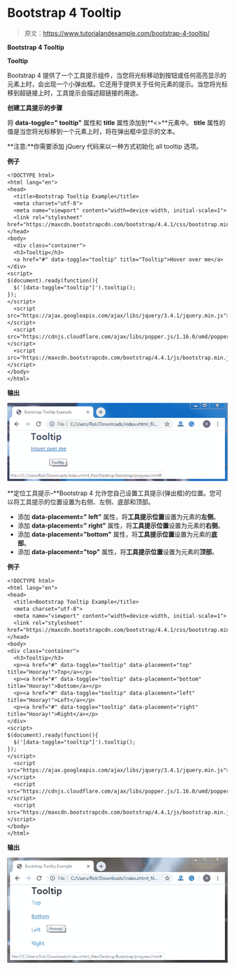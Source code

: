 # Bootstrap 4 Tooltip

> 原文：<https://www.tutorialandexample.com/bootstrap-4-tooltip/>

**Bootstrap 4 Tooltip**

**Tooltip**

Bootstrap 4 提供了一个工具提示组件，当您将光标移动到按钮或任何高亮显示的元素上时，会出现一个小弹出框。它还用于提供关于任何元素的提示。当您将光标移到超链接上时，工具提示会描述超链接的用途。

**创建工具提示的步骤**

将 **data-toggle=" tooltip"** 属性和 **title** 属性添加到**<>**元素中。 **title** 属性的值是当您将光标移到一个元素上时，将在弹出框中显示的文本。

**注意:**你需要添加 jQuery 代码来以一种方式初始化 all tooltip 选项。

**例子**

```
<!DOCTYPE html>
<html lang="en">
<head>
  <title>Bootstrap Tooltip Example</title>
  <meta charset="utf-8">
  <meta name="viewport" content="width=device-width, initial-scale=1">
  <link rel="stylesheet" href="https://maxcdn.bootstrapcdn.com/bootstrap/4.4.1/css/bootstrap.min.css">
</head>
<body>
  <div class="container">
  <h3>Tooltip</h3>
  <a href="#" data-toggle="tooltip" title="Tooltip">Hover over me</a>
</div>
<script>
$(document).ready(function(){
  $('[data-toggle="tooltip"]').tooltip();  
});
</script>
  <script src="https://ajax.googleapis.com/ajax/libs/jquery/3.4.1/jquery.min.js"></script>
  <script src="https://cdnjs.cloudflare.com/ajax/libs/popper.js/1.16.0/umd/popper.min.js"></script>
  <script src="https://maxcdn.bootstrapcdn.com/bootstrap/4.4.1/js/bootstrap.min.js"></script>
</body>
</html>
```

**输出**

![Bootstrap 4 Tooltip](img/28c95440980b7e979a69d9a6b161ab50.png)

**定位工具提示–**Bootstrap 4 允许您自己设置工具提示(弹出框)的位置。您可以将工具提示的位置设置为右侧、左侧、底部和顶部。

*   添加 **data-placement=" left"** 属性，将**工具提示位置**设置为元素的**左侧**。
*   添加 **data-placement=" right"** 属性，将**工具提示位置**设置为元素的**右侧**。
*   添加 **data-placement="bottom"** 属性，将**工具提示位置**设置为元素的**底部**。
*   添加 **data-placement="top"** 属性，将**工具提示位置**设置为元素的**顶部**。

**例子**

```
<!DOCTYPE html>
<html lang="en">
<head>
  <title>Bootstrap Tooltip Example</title>
  <meta charset="utf-8">
  <meta name="viewport" content="width=device-width, initial-scale=1">
  <link rel="stylesheet" href="https://maxcdn.bootstrapcdn.com/bootstrap/4.4.1/css/bootstrap.min.css">
</head>
<body>
<div class="container">
  <h3>Tooltip</h3>
  <p><a href="#" data-toggle="tooltip" data-placement="top" title="Hooray!">Top</a></p>
  <p><a href="#" data-toggle="tooltip" data-placement="bottom" title="Hooray!">Bottom</a></p>
  <p><a href="#" data-toggle="tooltip" data-placement="left" title="Hooray!">Left</a></p>
  <p><a href="#" data-toggle="tooltip" data-placement="right" title="Hooray!">Right</a></p>
</div>
<script>
$(document).ready(function(){
  $('[data-toggle="tooltip"]').tooltip();  
});
</script>
  <script src="https://ajax.googleapis.com/ajax/libs/jquery/3.4.1/jquery.min.js"></script>
  <script src="https://cdnjs.cloudflare.com/ajax/libs/popper.js/1.16.0/umd/popper.min.js"></script>
  <script src="https://maxcdn.bootstrapcdn.com/bootstrap/4.4.1/js/bootstrap.min.js"></script>
</body>
</html>
```

**输出**

![Bootstrap 4 Tooltip](img/67ce0f12d7d1b98dbf9ed5ec4f0dca50.png)